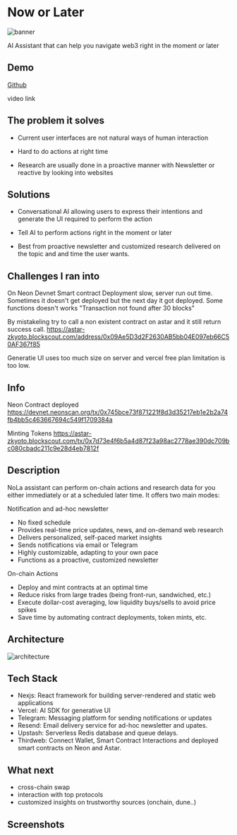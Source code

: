 # Now or Later

![banner](https://github.com/aeither/now-or-later/assets/36173828/9282004e-c70a-4343-a8e3-ef40155a3e90)

AI Assistant that can help you navigate web3 right in the moment or later

## Demo

[Github](https://github.com/aeither/now-or-later)

video link

## The problem it solves

- Current user interfaces are not natural ways of human interaction

- Hard to do actions at right time

- Research are usually done in a proactive manner with Newsletter or reactive by looking into websites


## Solutions

- Conversational AI allowing users to express their intentions and generate the UI required to perform the action

- Tell AI to perform actions right in the moment or later

- Best from proactive newsletter and customized research delivered on the topic and and time the user wants.

## Challenges I ran into

On Neon Devnet Smart contract Deployment slow, server run out time. Sometimes it doesn't get deployed but the next day it got deployed. Some functions doesn't works
"Transaction not found after 30 blocks"

By mistakeling try to call a non existent contract on astar and it still return success call.
https://astar-zkyoto.blockscout.com/address/0x09Ae5D3d2F2630AB5bb04E097eb66C50AF367f85

Generatie UI uses too much size on server and vercel free plan limitation is too low.

## Info

Neon Contract deployed
https://devnet.neonscan.org/tx/0x745bce73f871221f8d3d35217eb1e2b2a74fb4bb5c463667694c549f1709384a

Minting Tokens
https://astar-zkyoto.blockscout.com/tx/0x7d73e4f6b5a4d87f23a98ac2778ae390dc709bc080cbadc211c9e28d4eb7812f

## Description

NoLa assistant can perform on-chain actions and research data for you either immediately or at a scheduled later time. It offers two main modes:

Notification and ad-hoc newsletter
- No fixed schedule
- Provides real-time price updates, news, and on-demand web research
- Delivers personalized, self-paced market insights
- Sends notifications via email or Telegram
- Highly customizable, adapting to your own pace
- Functions as a proactive, customized newsletter

On-chain Actions
- Deploy and mint contracts at an optimal time
- Reduce risks from large trades (being front-run, sandwiched, etc.)
- Execute dollar-cost averaging, low liquidity buys/sells to avoid price spikes
- Save time by automating contract deployments, token mints, etc.


## Architecture

![architecture](https://github.com/aeither/now-or-later/assets/36173828/1499bada-af43-4973-9abe-164952573d0f)

## Tech Stack

- Nexjs: React framework for building server-rendered and static web applications
- Vercel: AI SDK for generative UI
- Telegram: Messaging platform for sending notifications or updates
- Resend: Email delivery service for ad-hoc newsletter and upates.
- Upstash: Serverless Redis database and queue delays.
- Thirdweb: Connect Wallet, Smart Contract Interactions and deployed smart contracts on Neon and Astar.

## What next
- cross-chain swap
- interaction with top protocols
- customized insights on trustworthy sources (onchain, dune..)


## Screenshots
